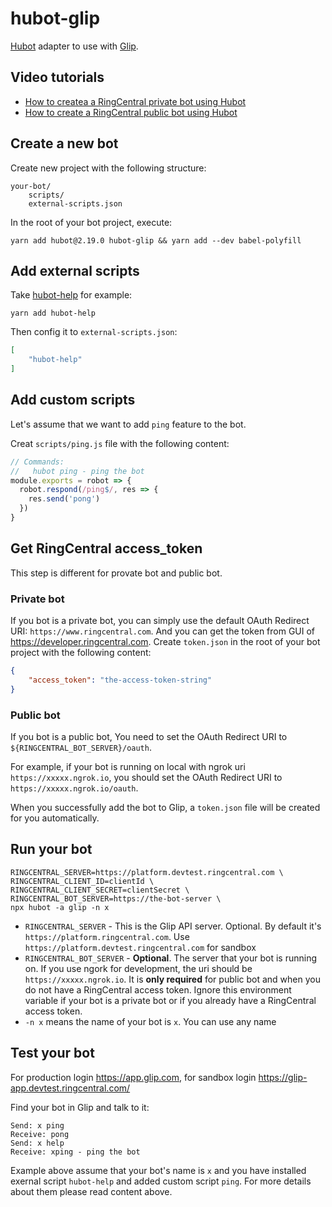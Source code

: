 # hubot-glip

[Hubot](https://hubot.github.com/) adapter to use with [Glip](https://glip.com/).


## Video tutorials

- [How to createa a RingCentral private bot using Hubot](https://youtu.be/rEmd7SIDNe4)
- [How to create a RingCentral public bot using Hubot](https://youtu.be/al-RoNSdfO8)


## Create a new bot

Create new project with the following structure:

```
your-bot/
    scripts/
    external-scripts.json
```

In the root of your bot project, execute:

```
yarn add hubot@2.19.0 hubot-glip && yarn add --dev babel-polyfill
```


## Add external scripts

Take [hubot-help](https://www.npmjs.com/package/hubot-help) for example:

```
yarn add hubot-help
```

Then config it to `external-scripts.json`:

```json
[
    "hubot-help"
]
```


## Add custom scripts

Let's assume that we want to add `ping` feature to the bot.

Creat `scripts/ping.js` file with the following content:

```js
// Commands:
//   hubot ping - ping the bot
module.exports = robot => {
  robot.respond(/ping$/, res => {
    res.send('pong')
  })
}
```


## Get RingCentral access_token

This step is different for provate bot and public bot.

### Private bot

If you bot is a private bot, you can simply use the default OAuth Redirect URI: `https://www.ringcentral.com`.
And you can get the token from GUI of https://developer.ringcentral.com.
Create `token.json` in the root of your bot project with the following content:

```json
{
    "access_token": "the-access-token-string"
}
```

### Public bot

If you bot is a public bot, You need to set the OAuth Redirect URI to `${RINGCENTRAL_BOT_SERVER}/oauth`.

For example, if your bot is running on local with ngrok uri `https://xxxxx.ngrok.io`, you should set the OAuth Redirect URI to `https://xxxxx.ngrok.io/oauth`.

When you successfully add the bot to Glip, a `token.json` file will be created for you automatically.


## Run your bot

```
RINGCENTRAL_SERVER=https://platform.devtest.ringcentral.com \
RINGCENTRAL_CLIENT_ID=clientId \
RINGCENTRAL_CLIENT_SECRET=clientSecret \
RINGCENTRAL_BOT_SERVER=https://the-bot-server \
npx hubot -a glip -n x
```

- `RINGCENTRAL_SERVER` - This is the Glip API server. Optional. By default it's `https://platform.ringcentral.com`. Use `https://platform.devtest.ringcentral.com` for sandbox
- `RINGCENTRAL_BOT_SERVER` - **Optional**. The server that your bot is running on. If you use ngork for development, the uri should be `https://xxxxx.ngrok.io`. It is **only required** for public bot and when you do not have a RingCentral access token. Ignore this environment variable if your bot is a private bot or if you already have a RingCentral access token.
- `-n x` means the name of your bot is `x`. You can use any name


## Test your bot

For production login https://app.glip.com, for sandbox login https://glip-app.devtest.ringcentral.com/

Find your bot in Glip and talk to it:


```
Send: x ping
Receive: pong
Send: x help
Receive: xping - ping the bot
```

Example above assume that your bot's name is `x` and you have installed exernal script `hubot-help` and added custom script `ping`. For more details about them please read content above.
